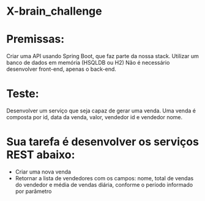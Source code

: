 # X-brain_challenge

# Premissas:

Criar uma API usando Spring Boot, que faz parte da nossa stack.
Utilizar um banco de dados em memória (HSQLDB ou H2)
Não é necessário desenvolver front-end, apenas o back-end.

# Teste:
Desenvolver um serviço que seja capaz de gerar uma venda.
Uma venda é composta por id, data da venda, valor, vendedor id e vendedor nome.

# Sua tarefa é desenvolver os serviços REST abaixo:
- Criar uma nova venda
- Retornar a lista de vendedores com os campos: nome, total de vendas do vendedor e média de vendas diária, conforme o período informado por parâmetro 
